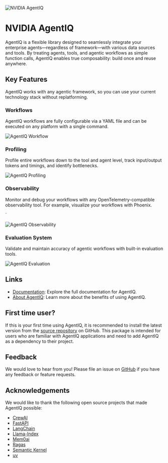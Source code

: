 <!--
SPDX-FileCopyrightText: Copyright (c) 2024-2025, NVIDIA CORPORATION & AFFILIATES. All rights reserved.
SPDX-License-Identifier: Apache-2.0

Licensed under the Apache License, Version 2.0 (the "License");
you may not use this file except in compliance with the License.
You may obtain a copy of the License at

http:/www.apache.org/licenses/LICENSE-2.0

Unless required by applicable law or agreed to in writing, software
distributed under the License is distributed on an "AS IS" BASIS,
WITHOUT WARRANTIES OR CONDITIONS OF ANY KIND, either express or implied.
See the License for the specific language governing permissions and
limitations under the License.
-->

![NVIDIA AgentIQ](https://media.githubusercontent.com/media/NVIDIA/AgentIQ/refs/heads/main/docs/source/_static/agentiq_banner.png "AgentIQ banner image")

# NVIDIA AgentIQ

AgentIQ is a flexible library designed to seamlessly integrate your enterprise agents—regardless of framework—with various data sources and tools. By treating agents, tools, and agentic workflows as simple function calls, AgentIQ enables true composability: build once and reuse anywhere.

## Key Features
AgentIQ works with any agentic framework, so you can use your current technology stack without replatforming.

### Workflows
AgentIQ workflows are fully configurable via a YAML file and can be executed on any platform with a single command.

![AgentIQ Workflow](https://media.githubusercontent.com/media/NVIDIA/AgentIQ/refs/heads/main/docs/source/_static/config_to_workflow.png "AgentIQ workflow image")

### Profiling
Profile entire workflows down to the tool and agent level, track input/output tokens and timings, and identify bottlenecks.

![AgentIQ Profiling](https://media.githubusercontent.com/media/NVIDIA/AgentIQ/refs/heads/main/docs/source/_static/profiler_token_scatter.png "AgentIQ profiling image")

### Observability
Monitor and debug your workflows with any OpenTelemetry-compatible observability tool. For example, visualize your workflows with Phoenix.

`

![AgentIQ Observability](https://media.githubusercontent.com/media/NVIDIA/AgentIQ/refs/heads/main/docs/source/_static/observability.png "AgentIQ observability image")

### Evaluation System
Validate and maintain accuracy of agentic workflows with built-in evaluation tools.

![AgentIQ Evaluation](https://media.githubusercontent.com/media/NVIDIA/AgentIQ/refs/heads/main/docs/source/_static/profiler_ragas_metrics.png  "AgentIQ evaluation image")

## Links
 * [Documentation](https://docs.nvidia.com/agentiq/latest/index.html): Explore the full documentation for AgentIQ.
 * [About AgentIQ](https://docs.nvidia.com/agentiq/latest/intro/why-agentiq.html): Learn more about the benefits of using AgentIQ.

## First time user?
 If this is your first time using AgentIQ, it is recommended to install the latest version from the [source repository](https://github.com/NVIDIA/AgentIQ?tab=readme-ov-file#get-started) on GitHub. This package is intended for users who are familiar with AgentIQ applications and need to add AgentIQ as a dependency to their project.

## Feedback

We would love to hear from you! Please file an issue on [GitHub](https://github.com/NVIDIA/AgentIQ/issues) if you have any feedback or feature requests.

## Acknowledgements

We would like to thank the following open source projects that made AgentIQ possible:

- [CrewAI](https://github.com/crewAIInc/crewAI)
- [FastAPI](https://github.com/tiangolo/fastapi)
- [LangChain](https://github.com/langchain-ai/langchain)
- [Llama-Index](https://github.com/run-llama/llama_index)
- [Mem0ai](https://github.com/mem0ai/mem0)
- [Ragas](https://github.com/explodinggradients/ragas)
- [Semantic Kernel](https://github.com/microsoft/semantic-kernel)
- [uv](https://github.com/astral-sh/uv)
